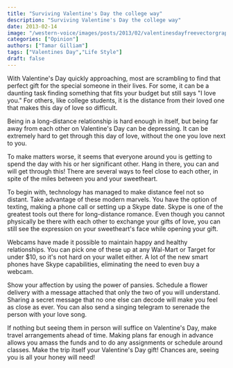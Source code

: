 ```yaml
---
title: "Surviving Valentine's Day the college way"
description: "Surviving Valentine's Day the college way"
date: 2013-02-14
image: "/western-voice/images/posts/2013/02/valentinesdayfreevectorgraphics38222.jpg"
categories: ["Opinion"]
authors: ["Tamar Gilliam"]
tags: ["Valentines Day","Life Style"]
draft: false
---
```

With Valentine's Day quickly approaching, most are scrambling to find that perfect gift for the special someone in their lives. For some, it can be a daunting task finding something that fits your budget but still says "I love you." For others, like college students, it is the distance from their loved one that makes this day of love so difficult.

Being in a long-distance relationship is hard enough in itself, but being far away from each other on Valentine's Day can be depressing. It can be extremely hard to get through this day of love, without the one you love next to you.

To make matters worse, it seems that everyone around you is getting to spend the day with his or her significant other. Hang in there, you can and will get through this! There are several ways to feel close to each other, in spite of the miles between you and your sweetheart.

To begin with, technology has managed to make distance feel not so distant. Take advantage of these modern marvels. You have the option of texting, making a phone call or setting up a Skype date. Skype is one of the greatest tools out there for long-distance romance. Even though you cannot physically be there with each other to exchange your gifts of love, you can still see the expression on your sweetheart's face while opening your gift.

Webcams have made it possible to maintain happy and healthy relationships. You can pick one of these up at any Wal-Mart or Target for under $10, so it's not hard on your wallet either. A lot of the new smart phones have Skype capabilities, eliminating the need to even buy a webcam.

Show your affection by using the power of pansies. Schedule a flower delivery with a message attached that only the two of you will understand. Sharing a secret message that no one else can decode will make you feel as close as ever. You can also send a singing telegram to serenade the person with your love song.

If nothing but seeing them in person will suffice on Valentine's Day, make travel arrangements ahead of time. Making plans far enough in advance allows you amass the funds and to do any assignments or schedule around classes. Make the trip itself your Valentine's Day gift! Chances are, seeing you is all your honey will need!